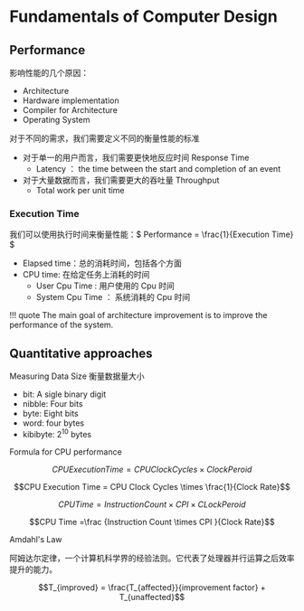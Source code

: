 # Fundamentals of Computer Design

## Performance

影响性能的几个原因：

- Architecture
- Hardware implementation
- Compiler for Architecture
- Operating System

对于不同的需求，我们需要定义不同的衡量性能的标准

- 对于单一的用户而言，我们需要更快地反应时间 Response Time
    + Latency ： the time between the start and completion of an event
- 对于大量数据而言，我们需要更大的吞吐量 Throughput 
    + Total work per unit time

### Execution Time

我们可以使用执行时间来衡量性能：$ Performance = \frac{1}{Execution Time} $

- Elapsed time：总的消耗时间，包括各个方面
- CPU time: 在给定任务上消耗的时间
    + User Cpu Time : 用户使用的 Cpu 时间
    + System Cpu Time ： 系统消耗的 Cpu 时间

!!! quote
    The main goal of architecture improvement is to improve the performance of the system.

## Quantitative approaches

Measuring Data Size 衡量数据量大小

- bit: A sigle binary digit
- nibble: Four bits
- byte: Eight bits
- word: four bytes
- kibibyte: $2^{10}$ bytes

Formula for CPU performance

$$CPU Execution Time = CPU Clock Cycles \times Clock Peroid$$

$$CPU Execution Time = CPU Clock Cycles \times \frac{1}{Clock Rate}$$

$$CPU Time = InstructionCount \times CPI \times CLock Peroid$$

$$CPU Time =\frac {Instruction Count \times CPI }{Clock Rate}$$

Amdahl's Law

阿姆达尔定律，一个计算机科学界的经验法则。它代表了处理器并行运算之后效率提升的能力。

$$T_{improved} = \frac{T_{affected}}{improvement factor} + T_{unaffected}$$